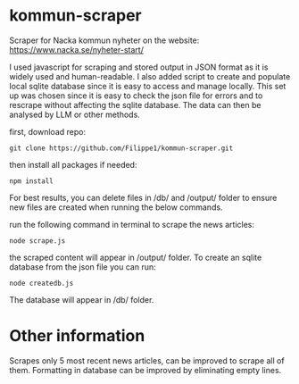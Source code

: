 # kommun-scraper
Scraper for Nacka kommun nyheter on the website: https://www.nacka.se/nyheter-start/ 

I used javascript for scraping and stored output in JSON format as it is widely used and human-readable. I also added script to 
create and populate local sqlite database since it is easy to access and manage locally. This set up was chosen since it is easy to check the json file for errors and to rescrape without affecting the sqlite database. The data can then be analysed by LLM or other methods. 

first, download repo: 
```
git clone https://github.com/Filippe1/kommun-scraper.git
```

then install all packages if needed: 
```
npm install
```

For best results, you can delete files in /db/ and /output/ folder to ensure new files are created when running the below commands.


run the following command in terminal to scrape the news articles: 
```
node scrape.js
```

the scraped content will appear in /output/ folder. To create an sqlite database from the json file you can run: 
```
node createdb.js
```

The database will appear in /db/ folder. 

# Other information

Scrapes only 5 most recent news articles, can be improved to scrape all of them. Formatting in database can be improved by eliminating empty lines. 



